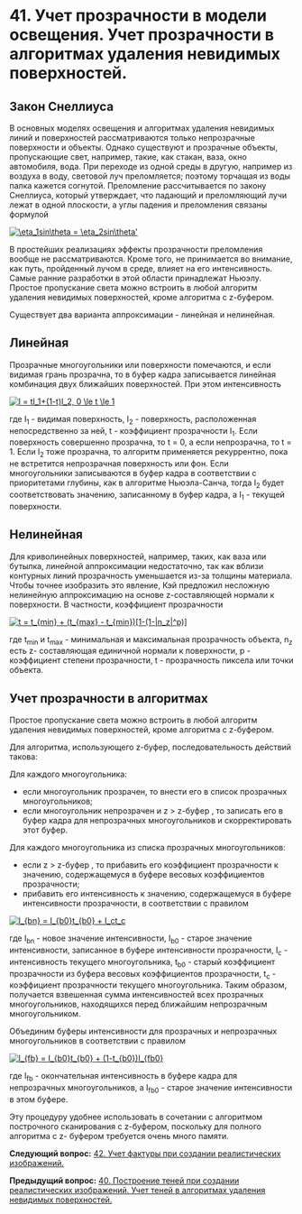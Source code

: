 # 41. Учет прозрачности в модели освещения. Учет прозрачности в  алгоритмах удаления невидимых поверхностей.

## Закон Снеллиуса

В основных моделях освещения и алгоритмах удаления невидимых линий и поверхностей рассматриваются только непрозрачные поверхности и объекты. Однако существуют и прозрачные объекты, пропускающие свет, например, такие, как стакан, ваза, окно автомобиля, вода. При переходе из одной среды в другую, например из воздуха в воду, световой луч преломляется; поэтому торчащая из воды палка кажется согнутой. Преломление рассчитывается по закону Снеллиуса, который утверждает, что падающий и преломляющий лучи лежат в одной плоскости, а углы падения и преломления связаны формулой

<a href="https://www.codecogs.com/eqnedit.php?latex=\eta_1sin\theta&space;=&space;\eta_2sin\theta'" target="_blank"><img src="https://latex.codecogs.com/svg.latex?\eta_1sin\theta&space;=&space;\eta_2sin\theta'" title="\eta_1sin\theta = \eta_2sin\theta'" /></a>

В простейших реализациях эффекты прозрачности преломления вообще не рассматриваются. Кроме того, не принимается во внимание, как путь, пройденный лучом в среде, влияет на его интенсивность. Самые ранние разработки в этой области принадлежат Ньюэлу. Простое пропускание света можно встроить в любой алгоритм удаления невидимых поверхностей, кроме алгоритма с z-буфером.

Существует два варианта аппроксимации - линейная и нелинейная.

## Линейная

Прозрачные многоугольники или поверхности помечаются, и если видимая грань прозрачна, то в буфер кадра записывается линейная комбинация двух ближайших поверхностей. При этом интенсивность

<a href="https://www.codecogs.com/eqnedit.php?latex=I&space;=&space;tI_1&plus;(1-t)I_2,&space;0&space;\le&space;t&space;\le&space;1" target="_blank"><img src="https://latex.codecogs.com/svg.latex?I&space;=&space;tI_1&plus;(1-t)I_2,&space;0&space;\le&space;t&space;\le&space;1" title="I = tI_1+(1-t)I_2, 0 \le t \le 1" /></a>

где I<sub>1</sub> - видимая поверхность, I<sub>2</sub> - поверхность, расположенная непосредственно за ней, t - коэффициент прозрачности I<sub>1</sub>. Если поверхность совершенно прозрачна, то t = 0, а если непрозрачна, то t = 1. Если I<sub>2</sub> тоже прозрачна, то алгоритм применяется рекуррентно, пока не встретится непрозрачная поверхность или фон. Если многоугольники записываются в буфер кадра в соответствии с приоритетами глубины, как в алгоритме Ньюэла-Санча, тогда I<sub>2</sub> будет соответствовать значению, записанному в буфер кадра, а I<sub>1</sub> - текущей поверхности.

## Нелинейная

Для криволинейных поверхностей, например, таких, как ваза или бутылка, линейной аппроксимации недостаточно, так как вблизи контурных линий прозрачность уменьшается из-за толщины материала. Чтобы точнее изобразить это явление, Кэй предложил несложную нелинейную аппроксимацию на основе z-составляющей нормали к поверхности. В частности, коэффициент прозрачности

<a href="https://www.codecogs.com/eqnedit.php?latex=t&space;=&space;t_{min}&space;&plus;&space;(t_{max}&space;-&space;t_{min})[1-(1-|n_z|^p)]" target="_blank"><img src="https://latex.codecogs.com/svg.latex?t&space;=&space;t_{min}&space;&plus;&space;(t_{max}&space;-&space;t_{min})[1-(1-|n_z|^p)]" title="t = t_{min} + (t_{max} - t_{min})[1-(1-|n_z|^p)]" /></a>

где t<sub>min</sub> и t<sub>max</sub> - минимальная и максимальная прозрачность объекта, n<sub>z</sub> есть z- составляющая единичной нормали к поверхности, р - коэффициент степени прозрачности, t - прозрачность пиксела или точки объекта.

## Учет прозрачности в алгоритмах

Простое пропускание света можно встроить в любой алгоритм удаления невидимых поверхностей, кроме алгоритма с z-буфером.

Для алгоритма, использующего z-буфер, последовательность действий такова:

Для каждого многоугольника:
* если многоугольник прозрачен, то внести его в список прозрачных многоугольников;
* если многоугольник непрозрачен и z > z-буфер , то записать его в буфер кадра для непрозрачных многоугольников и скорректировать этот буфер.

Для каждого многоугольника из списка прозрачных многоугольников:
* если z > z-буфер , то прибавить его коэффициент прозрачности к значению, содержащемуся в буфере весовых коэффициентов прозрачности;
* прибавить его интенсивность к значению, содержащемуся в буфере интенсивности прозрачности, в соответствии с правилом

<a href="https://www.codecogs.com/eqnedit.php?latex=I_{bn}&space;=&space;I_{b0}t_{b0}&space;&plus;&space;I_ct_c" target="_blank"><img src="https://latex.codecogs.com/svg.latex?I_{bn}&space;=&space;I_{b0}t_{b0}&space;&plus;&space;I_ct_c" title="I_{bn} = I_{b0}t_{b0} + I_ct_c" /></a>

где I<sub>bn</sub> - новое значение интенсивности, I<sub>b0</sub> - старое значение интенсивности, записанное в буфере интенсивности прозрачности, I<sub>с</sub> - интенсивность текущего многоугольника, t<sub>b0</sub> - старый коэффициент прозрачности из буфера весовых коэффициентов прозрачности, t<sub>с</sub> - коэффициент прозрачности текущего многоугольника. Таким образом, получается взвешенная сумма интенсивностей всех прозрачных многоугольников, находящихся перед ближайшим непрозрачным многоугольником.

Объединим буферы интенсивности для прозрачных и непрозрачных многоугольников в соответствии с правилом

<a href="https://www.codecogs.com/eqnedit.php?latex=I_{fb}&space;=&space;I_{b0}t_{b0}&space;&plus;&space;(1-t_{b0})I_{fb0}" target="_blank"><img src="https://latex.codecogs.com/svg.latex?I_{fb}&space;=&space;I_{b0}t_{b0}&space;&plus;&space;(1-t_{b0})I_{fb0}" title="I_{fb} = I_{b0}t_{b0} + (1-t_{b0})I_{fb0}" /></a>

где I<sub>fb</sub> - окончательная интенсивность в буфере кадра для непрозрачных многоугольников, a I<sub>fb0</sub> - старое значение интенсивности в этом буфере.

Эту процедуру удобнее использовать в сочетании с алгоритмом построчного сканирования с z-буфером, поскольку для полного алгоритма с z- буфером требуется очень много памяти.

**Следующий вопрос:**  [42. Учет фактуры при создании реалистических изображений.](./exam42)


**Предыдущий вопрос:**  [40. Построение теней при создании реалистических изображений. Учет теней в алгоритмах удаления невидимых поверхностей.](./exam40)
